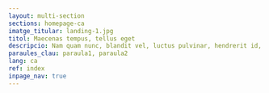```yaml
---
layout: multi-section
sections: homepage-ca
imatge_titular: landing-1.jpg
titol: Maecenas tempus, tellus eget
descripcio: Nam quam nunc, blandit vel, luctus pulvinar, hendrerit id, lorem.
paraules_clau: paraula1, paraula2
lang: ca
ref: index
inpage_nav: true
---
```

